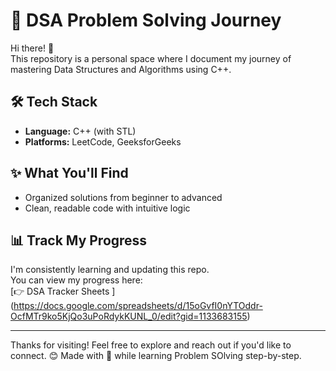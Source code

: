 # 🚀 DSA Problem Solving Journey

Hi there! 👋  
This repository is a personal space where I document my journey of mastering Data Structures and Algorithms using C++.

## 🛠 Tech Stack

- **Language:** C++ (with STL)
- **Platforms:** LeetCode, GeeksforGeeks

## ✨ What You'll Find

- Organized solutions from beginner to advanced
- Clean, readable code with intuitive logic

## 📊 Track My Progress

I'm consistently learning and updating this repo.  
You can view my progress here:  
[👉 DSA Tracker Sheets ]
(https://docs.google.com/spreadsheets/d/15oGvfI0nYTOddr-OcfMTr9ko5KjQo3uPoRdykKUNL_0/edit?gid=1133683155)

---

Thanks for visiting! Feel free to explore and reach out if you'd like to connect. 😊
Made with 💙 while learning Problem SOlving step-by-step.